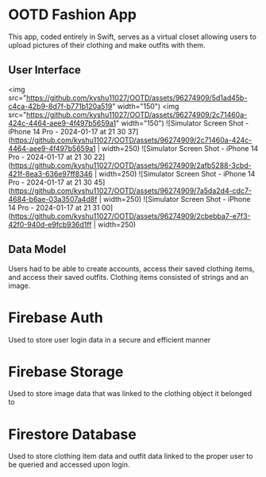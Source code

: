 # OOTD Fashion App

This app, coded entirely in Swift, serves as a virtual closet allowing users to upload pictures of their clothing and make outfits with them.

## User Interface
<img src="https://github.com/kyshu11027/OOTD/assets/96274909/5d1ad45b-c4ca-42b9-8d7f-b771b120a519" width="150")
<img src="https://github.com/kyshu11027/OOTD/assets/96274909/2c71460a-424c-4464-aee9-4f497b5659a1" width="150")
![Simulator Screen Shot - iPhone 14 Pro - 2024-01-17 at 21 30 37](https://github.com/kyshu11027/OOTD/assets/96274909/2c71460a-424c-4464-aee9-4f497b5659a1 | width=250)
![Simulator Screen Shot - iPhone 14 Pro - 2024-01-17 at 21 30 22](https://github.com/kyshu11027/OOTD/assets/96274909/2afb5288-3cbd-421f-8ea3-636e97ff8346 | width=250)
![Simulator Screen Shot - iPhone 14 Pro - 2024-01-17 at 21 30 45](https://github.com/kyshu11027/OOTD/assets/96274909/7a5da2d4-cdc7-4684-b6ae-03a3507a4d8f | width=250)
![Simulator Screen Shot - iPhone 14 Pro - 2024-01-17 at 21 31 00](https://github.com/kyshu11027/OOTD/assets/96274909/2cbebba7-e7f3-42f0-940d-e9fcb936d1ff | width=250)

## Data Model
Users had to be able to create accounts, access their saved clothing items, and access their saved outfits. Clothing items consisted of strings and an image.

# Firebase Auth
Used to store user login data in a secure and efficient manner

# Firebase Storage
Used to store image data that was linked to the clothing object it belonged to

# Firestore Database
Used to store clothing item data and outfit data linked to the proper user to be queried and accessed upon login.
